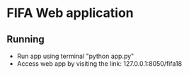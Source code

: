 # FIFA Web application
## Running
- Run app using terminal "python app.py"
- Access web app by visiting the link: 127.0.0.1:8050/fifa18
